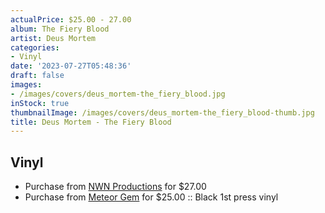 ```yaml
---
actualPrice: $25.00 - 27.00
album: The Fiery Blood
artist: Deus Mortem
categories:
- Vinyl
date: '2023-07-27T05:48:36'
draft: false
images:
- /images/covers/deus_mortem-the_fiery_blood.jpg
inStock: true
thumbnailImage: /images/covers/deus_mortem-the_fiery_blood-thumb.jpg
title: Deus Mortem - The Fiery Blood
---
```


## Vinyl
* Purchase from [NWN Productions](http://shop.nwnprod.com/index.php?route=product/product&path=75&product_id=14612&sort=pd.name&order=ASC) for $27.00
* Purchase from [Meteor Gem](https://meteor-gem.com/products/deus-mortem-the-fiery-blood-12) for $25.00 :: Black 1st press vinyl
